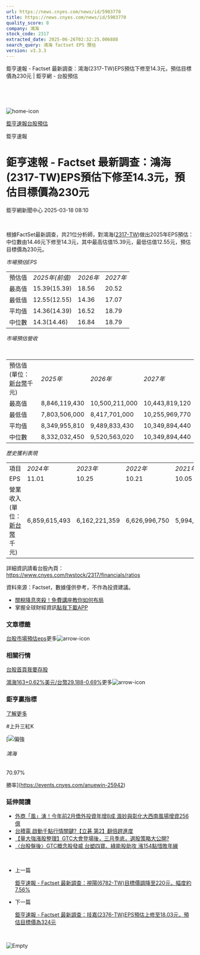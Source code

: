 ```yaml
---
url: https://news.cnyes.com/news/id/5903770
title: https://news.cnyes.com/news/id/5903770
quality_score: 8
company: 鴻海
stock_code: 2317
extracted_date: 2025-06-26T02:32:25.006888
search_query: 鴻海 factset EPS 預估
version: v3.3.3
---
```


鉅亨速報 - Factset 最新調查：鴻海(2317-TW)EPS預估下修至14.3元，預估目標價為230元 | 鉅亨網 - 台股預估

‌

‌

![home-icon](/assets/icons/breadCrumb/symbol-icon-home.svg)

[鉅亨速報](/news/cat/anue_live)[台股預估](/news/cat/tw_forecast)

鉅亨速報

# 鉅亨速報 - Factset 最新調查：鴻海(2317-TW)EPS預估下修至14.3元，預估目標價為230元

鉅亨網新聞中心 2025-03-18 08:10

‌

根據FactSet最新調查，共21位分析師，對鴻海([2317-TW](https://www.cnyes.com/twstock/2317))做出2025年EPS預估：中位數由14.46元下修至14.3元，其中最高估值15.39元，最低估值12.55元，預估目標價為230元。

*市場預估EPS*

|  |  |  |  |
| --- | --- | --- | --- |
| 預估值 | *2025年(前值)* | *2026年* | *2027年* |
| 最高值 | 15.39(15.39) | 18.56 | 20.52 |
| 最低值 | 12.55(12.55) | 14.36 | 17.07 |
| 平均值 | 14.36(14.39) | 16.52 | 18.79 |
| 中位數 | 14.3(14.46) | 16.84 | 18.79 |

*市場預估營收*

‌

|  |  |  |  |
| --- | --- | --- | --- |
| 預估值 (單位：[新台幣](https://invest.cnyes.com/forex/detail/usdtwd)千元) | *2025年* | *2026年* | *2027年* |
| 最高值 | 8,846,119,430 | 10,500,211,000 | 10,443,819,120 |
| 最低值 | 7,803,506,000 | 8,417,701,000 | 10,255,969,770 |
| 平均值 | 8,349,955,810 | 9,489,833,430 | 10,349,894,440 |
| 中位數 | 8,332,032,450 | 9,520,563,020 | 10,349,894,440 |

*歷史獲利表現*

|  |  |  |  |  |
| --- | --- | --- | --- | --- |
| 項目 | *2024年* | *2023年* | *2022年* | *2021年* |
| EPS | 11.01 | 10.25 | 10.21 | 10.05 |
| 營業收入 (單位：[新台幣](https://invest.cnyes.com/forex/detail/usdtwd)千元) | 6,859,615,493 | 6,162,221,359 | 6,626,996,750 | 5,994,173,882 |

詳細資訊請看台股內頁：  
<https://www.cnyes.com/twstock/2317/financials/ratios>

資料來源：Factset，數據僅供參考，不作為投資建議。

* [關稅降息夾殺！免費講座教你如何布局](https://www.rsc.com.tw/Cnyes_RSC/SeminarBooking2025InvestmentOutlook.aspx?utm_source=anue&utm_medium=usstocks_end)
* 掌握全球財經資訊[點我下載APP](http://www.cnyes.com/app/?utm_source=mweb&utm_medium=HamMenuBanner&utm_campaign=fixed&utm_content=entr)

### 文章標籤

[台股](https://news.cnyes.com/tag/台股 "台股")[市場預估](https://news.cnyes.com/tag/市場預估 "市場預估")[eps](https://news.cnyes.com/tag/eps "eps")更多![arrow-icon](/assets/icons/arrows/arrow-down.svg)

### 相關行情

[台股首頁](https://www.cnyes.com/twstock)[我要存股](https://supr.link/8OHaU)

[鴻海163+0.62%](https://www.cnyes.com/twstock/2317)[美元/台幣29.188-0.69%](https://invest.cnyes.com/forex/detail/USDTWD)更多![arrow-icon](/assets/icons/arrows/arrow-down.svg)

### 鉅亨贏指標

[了解更多](https://events.cnyes.com/anuewin-25942)

#上升三紅K

[![偏強](/assets/icons/win-indicator/long.svg)

###### 鴻海

70.97%

勝率](https://events.cnyes.com/anuewin-25942)

### 延伸閱讀

* [外商「風」湧！今年前2月僑外投資年增8成 渢妙與彰化大西南風場增資256億](/news/id/5903546)
* [台積電 啟動千點行情關鍵?【立碁 第2】翻倍趕進度](/news/id/5903456)
* [【量大強漲股整理】GTC大會登場後，三月季底，選股策略大公開?](/news/id/5903484)
* [〈台股盤後〉GTC概念股發威 台塑四寶、綠能股助攻 漲154點惜敗年線](/news/id/5903096)

‌

* 上一篇

  [鉅亨速報 - Factset 最新調查：視陽(6782-TW)目標價調降至220元，幅度約7.56%](/news/id/5904201)
* 下一篇

  [鉅亨速報 - Factset 最新調查：技嘉(2376-TW)EPS預估上修至18.03元，預估目標價為324元](/news/id/5903019)

‌

![Empty](/assets/icons/skeleton/empty-image.svg)

‌